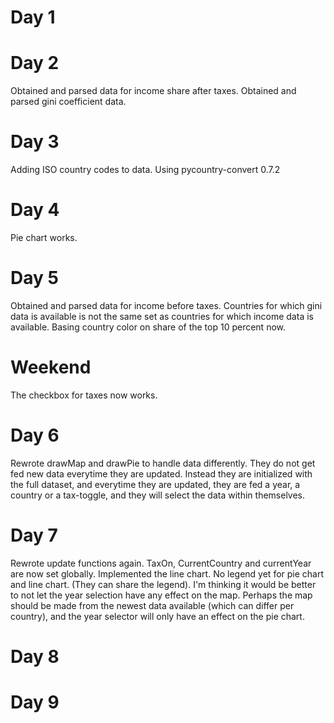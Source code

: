 # Day 1

# Day 2
Obtained and parsed data for income share after taxes.
Obtained and parsed gini coefficient data.


# Day 3
Adding ISO country codes to data.
Using pycountry-convert 0.7.2

# Day 4
Pie chart works.

# Day 5
Obtained and parsed data for income before taxes.
Countries for which gini data is available is not the same set as countries for which income data is available. Basing country color on share of the top 10 percent now.


# Weekend
The checkbox for taxes now works.


# Day 6
Rewrote drawMap and drawPie to handle data differently. They do not get fed new data everytime they are updated. Instead they are initialized with the full dataset, and everytime they are updated, they are fed a year, a country or a tax-toggle, and they will select the data within themselves.


# Day 7
Rewrote update functions again. TaxOn, CurrentCountry and currentYear are now set globally.
Implemented the line chart. No legend yet for pie chart and line chart. (They can share the legend).
I'm thinking it would be better to not let the year selection have any effect on the map. Perhaps the map should be made from the newest data available (which can differ per country), and the year selector will only have an effect on the pie chart.


# Day 8



# Day 9
